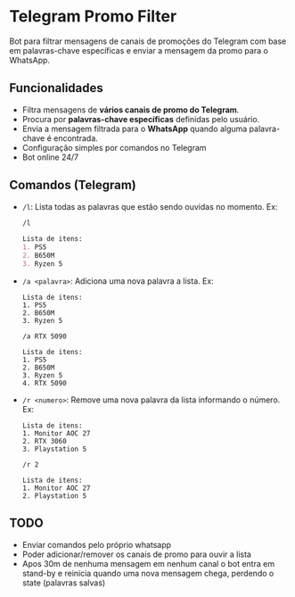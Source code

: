 # Telegram Promo Filter

Bot para filtrar mensagens de canais de promoções do Telegram com base em palavras-chave específicas e enviar a mensagem da promo para o WhatsApp.  

## Funcionalidades

- Filtra mensagens de **vários canais de promo do Telegram**.
- Procura por **palavras-chave específicas** definidas pelo usuário.
- Envia a mensagem filtrada para o **WhatsApp** quando alguma palavra-chave é encontrada.
- Configuração simples por comandos no Telegram
- Bot online 24/7

## Comandos (Telegram)
  - `/l`: Lista todas as palavras que estão sendo ouvidas no momento. Ex:  
    ```markdown
    /l
    
    Lista de itens:
    1. PS5
    2. B650M
    3. Ryzen 5
    ```
  - `/a <palavra>`: Adiciona uma nova palavra a lista. Ex:
    ```
    Lista de itens:
    1. PS5
    2. B650M
    3. Ryzen 5
    
    /a RTX 5090
    
    Lista de itens:
    1. PS5
    2. B650M
    3. Ryzen 5
    4. RTX 5090
    ```
  - `/r <numero>`: Remove uma nova palavra da lista informando o número. Ex:
    ```
    Lista de itens:
    1. Monitor AOC 27
    2. RTX 3060
    3. Playstation 5
    
    /r 2
    
    Lista de itens:
    1. Monitor AOC 27
    2. Playstation 5
    ```
    
## TODO
  - Enviar comandos pelo próprio whatsapp
  - Poder adicionar/remover os canais de promo para ouvir a lista
  - Apos 30m de nenhuma mensagem em nenhum canal o bot entra em stand-by e reinicia quando uma nova mensagem chega, perdendo o state (palavras salvas)
